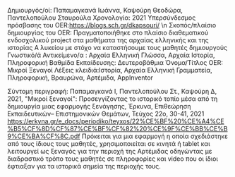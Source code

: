 
Δημιουργός/οί: Παπαμαγκανά Ιωάννα, Καψούρη Θεοδώρα, Παντελοπούλου Σταυρούλα
Χρονολογία: 2021
Υπερσύνδεσμος πρόσβασης του OER:https://blogs.sch.gr/dkapsouri/ \n
Σκοπός/πλαίσιο δημιουργίας του OER: Πραγματοποιήθηκε στο πλαίσιο διαθεματικού ενδοσχολικού project στα μαθήματα της αρχαίας ελληνικής και της ιστορίας Α λυκείου με στόχο να καταστήσουμε τους μαθητές δημιουργούς
Γνωστικό/ά Αντικείμενο/α : Αρχαία Ελληνική Γλώσσα, Αρχαία Ιστορία, Πληροφορική
Βαθμίδα Εκπαίδευσης: Δευτεροβάθμια
Όνομα/Τίτλος OER: Μικροί Ξεναγοί 
Λέξεις κλειδιά:Ιστορία, Αρχαία Ελληνική Γραμματεία, Πληροφορική, Βραυρώνα, Αρτέμιδα, AppInventor

Σύντομη περιγραφή:
Παπαμαγκανά Ι, Παντελοπούλου Στ., Καψούρη Δ, 2021, "Μικροί ξεναγοί": Προσεγγίζοντας το ιστορικό τοπίο μέσα από τη δημιουργία μιας εφαρμογής ξενάγησης, Έρκυνα, Επιθεώρηση Εκπαιδευτικών– Επιστημονικών Θεμάτων, Τεύχος 22ο, 30-41, 2021 https://erkyna.gr/e_docs/periodiko/teyxos/22%CE%BF%20%CE%A4%CE%B5%CF%8D%CF%87%CE%BF%CF%82%20%CE%9F%CE%BB%CE%B9%CE%BA%CF%8C.pdf 
Πρόκειται για μια εφαρμογή η οποία σχεδιάστηκε από τους ίδιους τους μαθητές, χρησιμοποιείται σε κινητά ή tablet και λειτουργεί ως ξεναγός για την περιοχή της Αρτέμιδας οδηγώντας με διαδραστικό τρόπο τους μαθητές σε πληροφορίες και video που οι ίδιοι έφτιαξαν για τα ιστορικά σημεία της περιοχής τους.  

